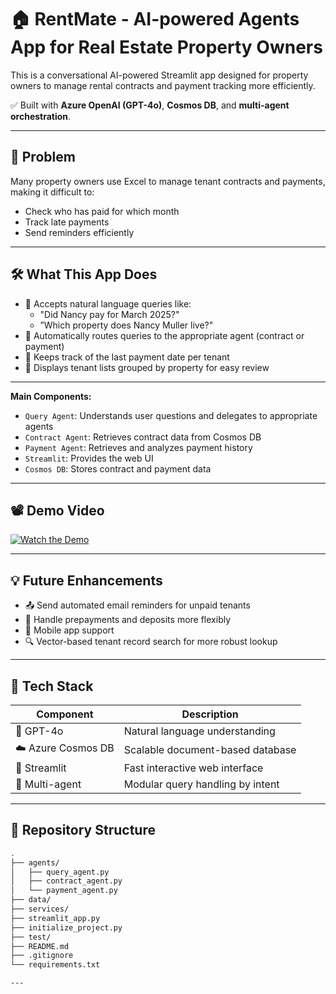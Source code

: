 # 🏠 RentMate - AI-powered Agents App for Real Estate Property Owners

This is a conversational AI-powered Streamlit app designed for property owners to manage rental contracts and payment tracking more efficiently.

✅ Built with **Azure OpenAI (GPT-4o)**, **Cosmos DB**, and **multi-agent orchestration**.

---

## 📌 Problem

Many property owners use Excel to manage tenant contracts and payments, making it difficult to:

- Check who has paid for which month
- Track late payments
- Send reminders efficiently

---

## 🛠️ What This App Does

- 💬 Accepts natural language queries like:
  - "Did Nancy pay for March 2025?"
  - ”Which property does Nancy Muller live?"
- 🤖 Automatically routes queries to the appropriate agent (contract or payment)
- 🧠 Keeps track of the last payment date per tenant
- 🏢 Displays tenant lists grouped by property for easy review

---

**Main Components:**

- `Query Agent`: Understands user questions and delegates to appropriate agents
- `Contract Agent`: Retrieves contract data from Cosmos DB
- `Payment Agent`: Retrieves and analyzes payment history
- `Streamlit`: Provides the web UI
- `Cosmos DB`: Stores contract and payment data

---

## 📽 Demo Video

[![Watch the Demo](https://img.youtube.com/vi/mFaOKOvO1Qk/0.jpg)](https://youtu.be/mFaOKOvO1Qk)

---

## 💡 Future Enhancements

- 📤 Send automated email reminders for unpaid tenants
- 📆 Handle prepayments and deposits more flexibly
- 📱 Mobile app support
- 🔍 Vector-based tenant record search for more robust lookup

---

## 🚀 Tech Stack

| Component         | Description                        |
|------------------|------------------------------------|
| 🧠 GPT-4o         | Natural language understanding     |
| ☁️ Azure Cosmos DB | Scalable document-based database |
| 🔧 Streamlit      | Fast interactive web interface     |
| 🤖 Multi-agent    | Modular query handling by intent   |

---

## 📂 Repository Structure

```bash
.
├── agents/
│   ├── query_agent.py
│   ├── contract_agent.py
│   └── payment_agent.py
├── data/
├── services/
├── streamlit_app.py
├── initialize_project.py
├── test/
├── README.md
├── .gitignore
└── requirements.txt

---